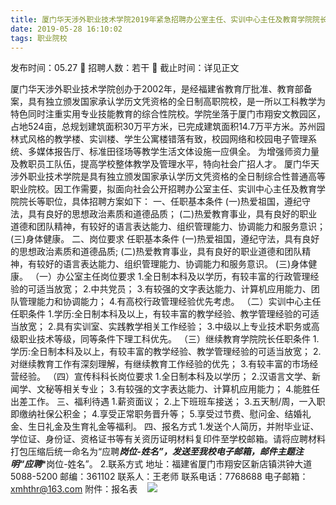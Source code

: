 ```yaml
---
title: 厦门华天涉外职业技术学院2019年紧急招聘办公室主任、实训中心主任及教育学院院长等职位启事
date: 2019-05-28 16:10:02
tags: 职业院校
---
```

发布时间：05.27   🌟   招聘人数：若干   🌈   截止时间：详见正文
<!-- more -->
厦门华天涉外职业技术学院创办于2002年，是经福建省教育厅批准、教育部备案，具有独立颁发国家承认学历文凭资格的全日制高职院校，是一所以工科教学为特色同时注重实用专业技能教育的综合性院校。学院坐落于厦门市翔安文教园区，占地524亩，总规划建筑面积30万平方米，已完成建筑面积14.7万平方米。苏州园林式风格的教学楼、实训楼、学生公寓楼错落有致，校园网络和校园电子管理系统、多媒体报告厅、标准田径场等教学生活文体设施一应俱全。
为增强师资力量及教职员工队伍，提高学校整体教学及管理水平，特向社会广招人才。
厦门华天涉外职业技术学院是具有独立颁发国家承认学历文凭资格的全日制综合性普通高等职业院校。因工作需要，拟面向社会公开招聘办公室主任、实训中心主任及教育学院院长等职位，具体招聘方案如下：
一、任职基本条件
(一)热爱祖国，遵纪守法，具有良好的思想政治素质和道德品质；
(二)热爱教育事业，具有良好的职业道德和团队精神，有较好的语言表达能力、组织管理能力、协调能力和服务意识；
(三)身体健康。
二、岗位要求
任职基本条件
(一)热爱祖国，遵纪守法，具有良好的思想政治素质和道德品质;
(二)热爱教育事业，具有良好的职业道德和团队精神，有较好的语言表达能力、组织管理能力、协调能力和服务意识。
(三)身体健康。
（一）办公室主任岗位要求
1.全日制本科及以学历，有较丰富的行政管理经验的可适当放宽；
2.中共党员；
3.有较强的文字表达能力、计算机应用能力、团队管理能力和协调能力；
4.有高校行政管理经验优先考虑。
（二）实训中心主任任职条件
1.学历:全日制本科及以上，有较丰富的教学经验、教学管理经验的可适当放宽；
2.具有实训室、实践教学相关工作经验；
3.中级以上专业技术职务或高级职业技术等级，同等条件下理工科优先。
（三）继续教育学院院长任职条件
1.学历:全日制本科及以上，有较丰富的教学经验、教学管理经验的可适当放宽；
2.对继续教育工作有深刻理解，有继续教育工作经验的优先；
3.有较丰富的市场经营经验。
（四）宣传科科长岗位要求
1.全日制本科及以学历；
2.汉语言文学、新闻学、文秘等相关专业；
3.有较强的文字表达能力、计算机应用能力；
4.能胜任出差工作。
三、福利待遇
1.薪资面议；
2.上下班班车接送；
3.五天制/周，一入职即缴纳社保公积金；
4.享受正常职务晋升等；
5.享受过节费、慰问金、结婚礼金、生日礼金及生育礼金等福利。
四、报名方式
1.发送个人简历，并附毕业证、学位证、身份证、资格证书等有关资历证明材料复印件至学校邮箱。请将应聘材料打包压缩后统一命名为“应聘***岗位-姓名”，发送至我校电子邮箱，邮件主题注明“应聘****岗位-姓名”。
2.联系方式
地址：福建省厦门市翔安区新店镇洪钟大道5088-5200
邮编：361102
联系人：王老师
联系电话：7768688
电子邮箱：xmhthr@163.com
附件：报名表
 
 ![](https://cdn.weiweiblog.cn/20181015134814.png)